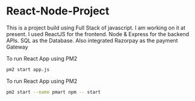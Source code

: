 # React-Node-Project
This is a project build using Full Stack of javascript. I am working on it at present.
I used ReactJS for the frontend.
Node & Express for the backend APIs.
SQL as the Database.
Also integrated Razorpay as the payment Gateway


To run React App using PM2
```bash
pm2 start app.js
```

To run React App using PM2
```bash
pm2 start --name pmart npm -- start
```